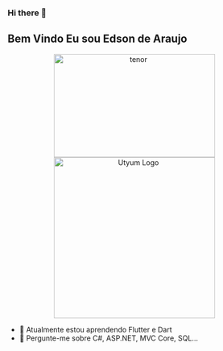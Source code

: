 ### Hi there 👋
## Bem Vindo Eu sou Edson de Araujo

<p align="center">
  <img src="https://i.postimg.cc/HWbg7ZVq/developx.gif" width="320" height="205" alt='tenor'/><img src="https://i.postimg.cc/qRQTFbDb/giphy.gif" width="320" alt="Utyum Logo" />
</p>

- 🔭 Atualmente estou aprendendo Flutter e Dart
- 💬 Pergunte-me sobre C#, ASP.NET, MVC Core, SQL...
